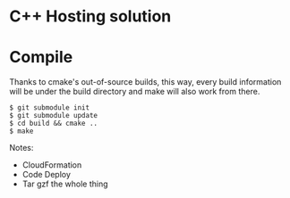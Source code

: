 # C++ Hosting solution

# Compile

Thanks to cmake's out-of-source builds, this way, every build information will be under
the build directory and make will also work from there.
```
$ git submodule init
$ git submodule update
$ cd build && cmake ..
$ make
```

Notes:
- CloudFormation
- Code Deploy
- Tar gzf the whole thing
